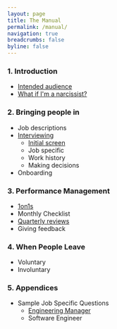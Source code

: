```yaml
---
layout: page
title: The Manual
permalink: /manual/
navigation: true
breadcrumbs: false
byline: false
---
```


### 1. Introduction
* [Intended audience](/manual/audience)
* [What if I'm a narcissist?](/manual/narcissist)

### 2. Bringing people in
* Job descriptions
* [Interviewing](/manual/in/interviewing/)
  * [Initial screen](/manual/in/screen)
  * Job specific
  * Work history
  * Making decisions
* Onboarding

### 3. Performance Management
* [1on1s](/manual/performance/1on1s/)
* Monthly Checklist
* [Quarterly reviews](/manual/performance/quarterly/)
* Giving feedback

### 4. When People Leave 
* Voluntary
* Involuntary

### 5. Appendices
* Sample Job Specific Questions
  * [Engineering Manager](/manual/appendices/questions/engineering-manager/)
  * Software Engineer

